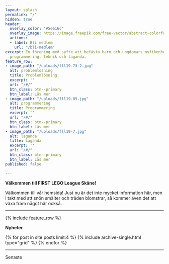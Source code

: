 ```yaml
---
layout: splash
permalink: "/"
hidden: true
header:
  overlay_color: "#5e616c"
  overlay_image: https://image.freepik.com/free-vector/abstract-colorful-fun-background_1115-2340.jpg
  actions:
  - label: Bli medlem
    url: "/bli-medlem"
excerpt: En förening med syfte att befästa barn och ungdomars nyfikenhet kring problemlösning,
  programmering, teknik och laganda.
feature_row:
- image_path: "/uploads/fll19-73-2.jpg"
  alt: problemlosning
  title: Problemlösning
  excerpt: ''
  url: "/#/"
  btn_class: btn--primary
  btn_label: Läs mer
- image_path: "/uploads/fll19-85.jpg"
  alt: programmering
  title: Programmering
  excerpt: ''
  url: "/#/"
  btn_class: btn--primary
  btn_label: Läs mer
- image_path: "/uploads/fll19-7.jpg"
  alt: laganda
  title: Laganda
  excerpt: ''
  url: "/#/"
  btn_class: btn--primary
  btn_label: Läs mer
published: false

---
```

**Välkommen till FIRST LEGO League Skåne!**

Välkommen till vår hemsida! Just nu är det inte mycket information här, men i takt med att snön smälter och träden blomstrar, så kommer även det att växa fram något här också.

***

{% include feature_row %}

**Nyheter**

{% for post in site.posts limit:4 %}
{% include archive-single.html type="grid" %}
{% endfor %}

***

Senaste